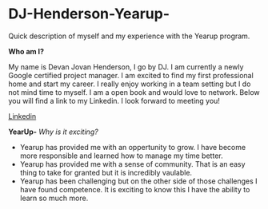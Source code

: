 # DJ-Henderson-Yearup-
Quick description of myself and my experience with the Yearup program. 



**Who am I?**

My name is Devan Jovan Henderson, I go by DJ. I am currently a newly Google certified project manager. I am excited to find my first professional home and start my career. I really enjoy working in a team setting but I do not mind time to myself. I am a open book and would love to network. Below you will find a link to my Linkedin. I look forward to meeting you!

[Linkedin](https://www.linkedin.com/in/devan-henderson-9a503b251/)

**YearUp-**
*Why is it exciting?*
- Yearup has provided me with an oppertunity to grow. I have become more responsible and learned how to manage my time better. 
- Yearup has provided me with a sense of community. That is an easy thing to take for granted but it is incredibly vaulable.
- Yearup has been challenging but on the other side of those challenges I have found competence. It is exciting to know this I have the ability to learn so much more. 

